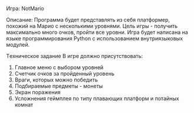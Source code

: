 Игра: NotMario

Описание: Программа будет представлять из себя платформер, похожий на Марио с несколькими уровнями. Цель игры - получить максимально много очков, пройти все уровни. Игра будет написана на языке программирования Python с использованием внутриязыковых модулей.

Tехническое задание
В игре должно присутствовать:
1. Главное меню с выбором уровней
2. Счетчик очков за пройденный уровень
3. Враги, которых можно победить
4. Подбираемые предметы - монеты
5. Экран поражения
6. Усложнения геймплея по типу плавающих платформ и потайных комнат
